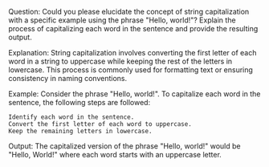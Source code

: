 Question:
Could you please elucidate the concept of string capitalization with a specific example using the phrase "Hello, world!"? Explain the process of capitalizing each word in the sentence and provide the resulting output.

Explanation:
String capitalization involves converting the first letter of each word in a string to uppercase while keeping the rest of the letters in lowercase. This process is commonly used for formatting text or ensuring consistency in naming conventions.

Example:
Consider the phrase "Hello, world!". To capitalize each word in the sentence, the following steps are followed:

    Identify each word in the sentence.
    Convert the first letter of each word to uppercase.
    Keep the remaining letters in lowercase.

Output:
The capitalized version of the phrase "Hello, world!" would be "Hello, World!" where each word starts with an uppercase letter.
